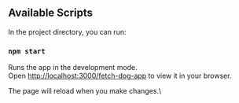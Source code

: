 ## Available Scripts

In the project directory, you can run:

### `npm start`

Runs the app in the development mode.\
Open [http://localhost:3000/fetch-dog-app](http://localhost:3000/fetch-dog-app) to view it in your browser.

The page will reload when you make changes.\